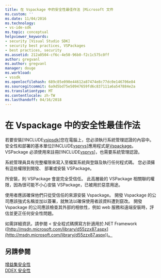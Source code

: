 ```yaml
---
title: 在 Vspackage 中的安全性最佳作法 |Microsoft 文件
ms.custom: ''
ms.date: 11/04/2016
ms.technology:
- vs-ide-sdk
ms.topic: conceptual
helpviewer_keywords:
- security [Visual Studio SDK]
- security best practices, VSPackages
- best practices, security
ms.assetid: 212a0504-cf6c-4e50-96b0-f2c1c575c0ff
author: gregvanl
ms.author: gregvanl
manager: douge
ms.workload:
- vssdk
ms.openlocfilehash: 689c85e090e44612a87474e8c77dc0e146706e84
ms.sourcegitcommit: 6a9d5bd75e50947659fd6c837111a6a547884e2a
ms.translationtype: MT
ms.contentlocale: zh-TW
ms.lasthandoff: 04/16/2018
---
```

# <a name="best-practices-for-security-in-vspackages"></a>在 Vspackage 中的安全性最佳作法
若要安裝[!INCLUDE[vsipsdk](../../extensibility/includes/vsipsdk_md.md)]您在電腦上，您必須執行系統管理認證的內容中。 安全性和部署的基本單位[!INCLUDE[vsprvs](../../code-quality/includes/vsprvs_md.md)]應用程式是[Vspackage](../../extensibility/internals/vspackages.md)。 VSPackage 必須使用來註冊[!INCLUDE[vsprvs](../../code-quality/includes/vsprvs_md.md)]，也需要系統管理認證。  
  
 系統管理員具有完整權限來寫入至檔案系統與登錄及執行任何程式碼。 您必須擁有這些權限到開發、 部署或安裝 VSPackage。  
  
 所安裝，則 VSPackage 會是完全受信任。 此高層級的 VSPackage 相關聯的權限，因為很可能不小心安裝 VSPackage，已被用於惡意用途。  
  
 使用者應該確保他們只從受信任的來源安裝 Vspackage。 開發 Vspackage 的公司應該強式名稱並加以簽署，就無法以確保使用者該資料遭到竄改。 開發 Vspackage 的公司應該檢查其外部的相依性，例如 web 服務和遠端安裝時，評估並更正任何安全性問題。  
  
 如需詳細資訊，請參閱 < 安全程式碼撰寫方針適用於.NET Framework ([http://msdn.microsoft.com/library/d55zzx87.aspx](http://msdn.microsoft.com/library/d55zzx87.aspx))。  
  
## <a name="see-also"></a>另請參閱  
 [增益集安全性](http://msdn.microsoft.com/Library/44a5c651-6246-4310-b371-65378917c799)   
 [DDEX 安全性](http://msdn.microsoft.com/en-us/44a52a70-5c98-450e-993d-4a3b32f69ba8)